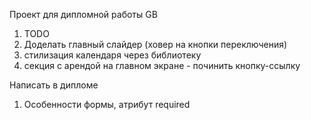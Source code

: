 Проект для дипломной работы GB

1. TODO
1. Доделать главный слайдер (ховер на кнопки переключения)
1. стилизация календаря через библиотеку
1. секция с арендой на главном экране - починить кнопку-ссылку

Написать в дипломе

1. Особенности формы, атрибут required
